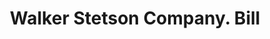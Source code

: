 ---
doi: 10.7916/D8XW5WSB
date_other: '1890'
date_other_textual: 1890-1899
form: printed ephemera
genre:
- Invoices
name:
- Walker Stetson Company
object_in_context_url: https://biggert.cul.columbia.edu/items/view/ave_biggert_00471
subject_hierarchical_geographic:
- Boston, Massachusetts, United States
subject_name:
- Walker Stetson Company
title: Walker Stetson Company. Bill
sort_title: Walker Stetson Company. Bill
call_number: ave_biggert_00471
coordinates:
- 42.35805555555556,-71.06361111111111
pid: ave_biggert_00471
identifiers: ave_biggert_00471
permalink: /biggert/ave_biggert_00471/
layout: iiif-image-page
---